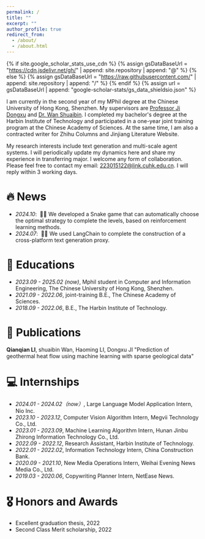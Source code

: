 ```yaml
---
permalink: /
title: ""
excerpt: ""
author_profile: true
redirect_from: 
  - /about/
  - /about.html
---
```


{% if site.google_scholar_stats_use_cdn %}
{% assign gsDataBaseUrl = "https://cdn.jsdelivr.net/gh/" | append: site.repository | append: "@" %}
{% else %}
{% assign gsDataBaseUrl = "https://raw.githubusercontent.com/" | append: site.repository | append: "/" %}
{% endif %}
{% assign url = gsDataBaseUrl | append: "google-scholar-stats/gs_data_shieldsio.json" %}

<span class='anchor' id='about-me'></span>

I am currently in the second year of my MPhil degree at the Chinese University of Hong Kong, Shenzhen. My supervisors are <a href="https://sse.cuhk.edu.cn/faculty/jidongxu">Professor Ji Dongxu</a> and <a href="https://harrybinary.github.io/">Dr. Wan Shuaibin</a>. I completed my bachelor's degree at the Harbin Institute of Technology and participated in a one-year joint training program at the Chinese Academy of Sciences. At the same time, I am also a contracted writer for Zhihu Columns and Jinjiang Literature Website.

My research interests include text generation and multi-scale agent systems. I will periodically update my dynamics here and share my experience in transferring major. I welcome any form of collaboration. Please feel free to contact my email: 223015122@link.cuhk.edu.cn. I will reply within 3 working days.

# 🔥 News
- *2024.10*: &nbsp;🎉🎉 We developed a Snake game that can automatically choose the optimal strategy to complete the levels, based on reinforcement learning methods. 
- *2024.07*: &nbsp;🎉🎉 We used LangChain to complete the construction of a cross-platform text generation proxy. 

# 📖 Educations
- *2023.09 - 2025.02 (now)*, Mphil student in Computer and Information Engineering, The Chinese University of Hong Kong, Shenzhen.
- *2021.09 - 2022.06*, joint-training B.E., The Chinese Academy of Sciences. 
- *2018.09 - 2022.06*, B.E., The Harbin Institute of Technology. 

# 📝 Publications 
**Qianqian LI**, shuaibin Wan, Haoming LI, Dongxu JI "Prediction of geothermal heat flow using machine learning with sparse geological data"

# 💻 Internships
- *2024.01 - 2024.02（now）*, Large Language Model Application Intern, Nio Inc.
- *2023.10 - 2023.12*, Computer Vision Algorithm Intern, Megvii Technology Co., Ltd.
- *2023.01 - 2023.09*, Machine Learning Algorithm Intern, Hunan Jinbu Zhirong Information Technology Co., Ltd.
- *2022.09 - 2022.12*, Research Assistant, Harbin Institute of Technology.
- *2022.01 - 2022.02*, Information Technology Intern, China Construction Bank.
- *2020.09 - 2021.10*, New Media Operations Intern, Weihai Evening News Media Co., Ltd.
- *2019.03 - 2020.06*, Copywriting Planner Intern, NetEase News.

# 🎖 Honors and Awards
- Excellent graduation thesis, 2022
- Second Class Merit scholarship, 2022
  
